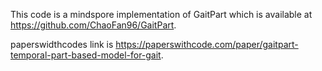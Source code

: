 This code is a mindspore implementation of GaitPart which is available at https://github.com/ChaoFan96/GaitPart.

paperswidthcodes link is https://paperswithcode.com/paper/gaitpart-temporal-part-based-model-for-gait.
